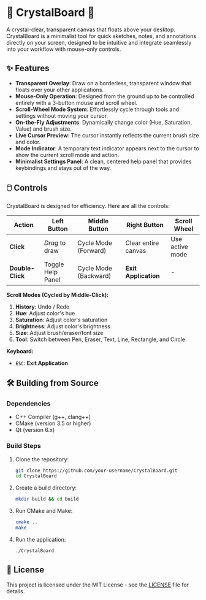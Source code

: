 # 🔮 CrystalBoard 🎨

A crystal-clear, transparent canvas that floats above your desktop. CrystalBoard is a minimalist tool for quick sketches, notes, and annotations directly on your screen, designed to be intuitive and integrate seamlessly into your workflow with mouse-only controls.

## ✨ Features

- **Transparent Overlay**: Draw on a borderless, transparent window that floats over your other applications.
- **Mouse-Only Operation**: Designed from the ground up to be controlled entirely with a 3-button mouse and scroll wheel.
- **Scroll-Wheel Mode System**: Effortlessly cycle through tools and settings without moving your cursor.
- **On-the-Fly Adjustments**: Dynamically change color (Hue, Saturation, Value) and brush size.
- **Live Cursor Preview**: The cursor instantly reflects the current brush size and color.
- **Mode Indicator**: A temporary text indicator appears next to the cursor to show the current scroll mode and action.
- **Minimalist Settings Panel**: A clean, centered help panel that provides keybindings and stays out of the way.

## 🖱️ Controls

CrystalBoard is designed for efficiency. Here are all the controls:

| Action                 | Left Button        | Middle Button          | Right Button         | Scroll Wheel                               |
| ---------------------- | ------------------ | ---------------------- | -------------------- | ------------------------------------------ |
| **Click**              | *Drag* to draw     | Cycle Mode (Forward)   | Clear entire canvas  | Use active mode                            |
| **Double-Click**       | Toggle Help Panel  | Cycle Mode (Backward)  | **Exit Application** | -                                          |

**Scroll Modes (Cycled by Middle-Click):**
1.  **History**: Undo / Redo
2.  **Hue**: Adjust color's hue
3.  **Saturation**: Adjust color's saturation
4.  **Brightness**: Adjust color's brightness
5.  **Size**: Adjust brush/eraser/font size
6.  **Tool**: Switch between Pen, Eraser, Text, Line, Rectangle, and Circle

**Keyboard:**
- `ESC`: **Exit Application**

## 🛠️ Building from Source

### Dependencies
- C++ Compiler (g++, clang++)
- CMake (version 3.5 or higher)
- Qt (version 6.x)

### Build Steps

1.  Clone the repository:
    ```bash
    git clone https://github.com/your-username/CrystalBoard.git
    cd CrystalBoard
    ```

2.  Create a build directory:
    ```bash
    mkdir build && cd build
    ```

3.  Run CMake and Make:
    ```bash
    cmake ..
    make
    ```

4.  Run the application:
    ```bash
    ./CrystalBoard
    ```

## 📄 License

This project is licensed under the MIT License - see the [LICENSE](LICENSE) file for details.